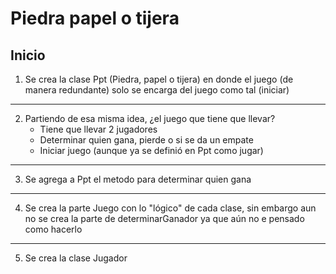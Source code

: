 # Piedra papel o tijera

## Inicio

1. Se crea la clase Ppt (Piedra, papel o tijera) en donde el juego (de manera redundante) solo se encarga del juego como tal (iniciar)

---

2. Partiendo de esa misma idea, ¿el juego que tiene que llevar?
   - Tiene que llevar 2 jugadores
   - Determinar quien gana, pierde o si se da un empate
   - Iniciar juego (aunque ya se definió en Ppt como jugar)

---

3. Se agrega a Ppt el metodo para determinar quien gana

---

4. Se crea la parte Juego con lo "lógico" de cada clase, sin embargo aun no se crea la parte de determinarGanador ya que aún no e pensado como hacerlo

---

5. Se crea la clase Jugador
